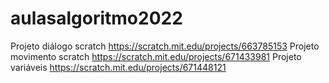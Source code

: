 # aulasalgoritmo2022
Projeto diálogo scratch
https://scratch.mit.edu/projects/663785153
Projeto movimento scratch
https://scratch.mit.edu/projects/671433981
Projeto variáveis
https://scratch.mit.edu/projects/671448121
